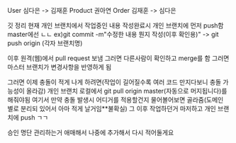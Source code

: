 User
심다은 -> 김재훈
Product
권아연
Order
김재훈 -> 심다은

깃 정리 
  현재 개인 브랜치에서 작업중인 내용 작성완료시 개인 브랜치에 먼저 push함 master에선 ㄴㄴ
  ex)git commit -m"수정한 내용 뭔지 작성(이후 확인용)" -> git push origin (각자 브랜치명)

  이후 원격(웹)에서 pull request 보냄 그러면 다른사람이 확인하고 merge를 함
  그러면 마스터 브랜치가 변경사항을 반영하게 됨
  
  그러면 이제 충돌이 적게 나게 하려면(작업이 길어질수록 여러 코드 만지다보니 충돌 가능성이 올라감) 
  개인 브랜치 로컬에서 git pull origin master(자동으로 머지됩니다)를 해줘야됨 
  여기서 만약 충돌 발생시 어디거를 적용할건지 물어볼어보면 골라줌(도메인 별로 분리되 있어서 아마 적게 날거임**불확실)
  그 이후 작업하던거 마저하고 개인 브랜치에 push ㄱㄱ

  승인 명단 관리하는거 애매해서 나중에 추가해서 다시 적어둘게요
  
  
      

